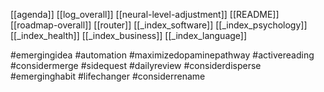 [[agenda]]
[[log_overall]]
[[neural-level-adjustment]]
[[README]]
[[roadmap-overall]]
[[router]]
[[_index_software]]
[[_index_psychology]]
[[_index_health]]
[[_index_business]]
[[_index_language]]

#emergingidea 
#automation
#maximizedopaminepathway 
#activereading 
#considermerge 
#sidequest 
#dailyreview 
#considerdisperse 
#emerginghabit 
#lifechanger 
#considerrename 